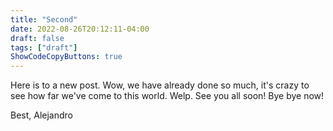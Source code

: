 ```yaml
---
title: "Second"
date: 2022-08-26T20:12:11-04:00
draft: false
tags: ["draft"]
ShowCodeCopyButtons: true
---
```


Here is to a new post. Wow, we have already done so much, it's crazy
to see how far we've come to this world. Welp. See you all soon!
Bye bye now!

Best,
Alejandro
